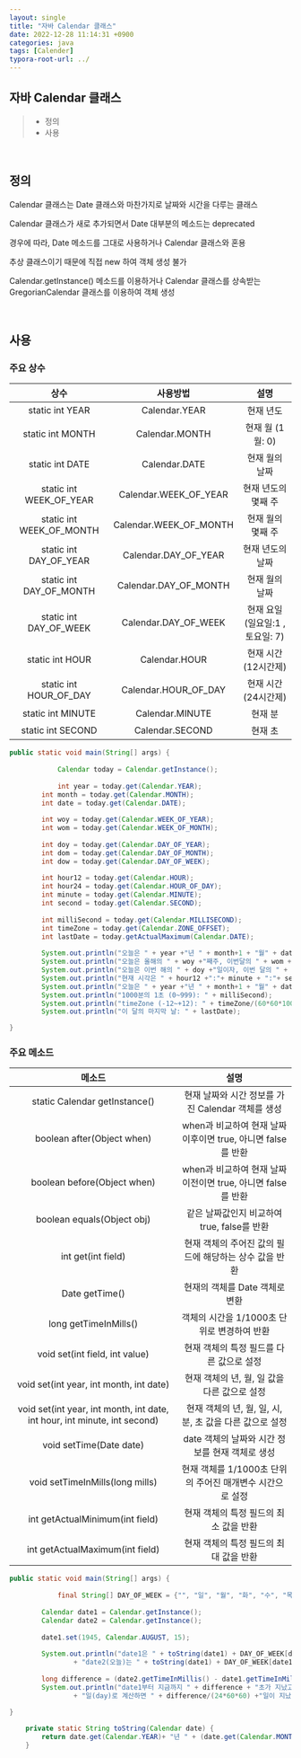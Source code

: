 ```yaml
---
layout: single
title: "자바 Calendar 클래스"
date: 2022-12-28 11:14:31 +0900
categories: java
tags: [Calender]
typora-root-url: ../
---
```


## 자바 Calendar 클래스
> - 정의
> - 사용

<br>

## 정의

Calendar 클래스는 Date 클래스와 마찬가지로 날짜와 시간을 다루는 클래스

Calendar 클래스가 새로 추가되면서 Date 대부분의 메소드는 deprecated

경우에 따라, Date 메소드를 그대로 사용하거나 Calendar 클래스와 혼용

추상 클래스이기 때문에 직접 new 하여 객체 생성 불가

Calendar.getInstance() 메소드를 이용하거나 Calendar 클래스를 상속받는 GregorianCalendar 클래스를 이용하여 객체 생성

<br>

## 사용

### 주요 상수

|           상수           |        사용방법        |              설명              |
| :----------------------: | :--------------------: | :----------------------------: |
|     static int YEAR      |     Calendar.YEAR      |           현재 년도            |
|     static int MONTH     |     Calendar.MONTH     |        현재 월 (1월: 0)        |
|     static int DATE      |     Calendar.DATE      |         현재 월의 날짜         |
| static int WEEK_OF_YEAR  | Calendar.WEEK_OF_YEAR  |      현재 년도의 몇째 주       |
| static int WEEK_OF_MONTH | Calendar.WEEK_OF_MONTH |       현재 월의 몇째 주        |
|  static int DAY_OF_YEAR  |  Calendar.DAY_OF_YEAR  |        현재 년도의 날짜        |
| static int DAY_OF_MONTH  | Calendar.DAY_OF_MONTH  |         현재 월의 날짜         |
|  static int DAY_OF_WEEK  |  Calendar.DAY_OF_WEEK  | 현재 요일(일요일:1 ,토요일: 7) |
|     static int HOUR      |     Calendar.HOUR      |      현재 시간 (12시간제)      |
|  static int HOUR_OF_DAY  |  Calendar.HOUR_OF_DAY  |      현재 시간 (24시간제)      |
|    static int MINUTE     |    Calendar.MINUTE     |            현재 분             |
|    static int SECOND     |    Calendar.SECOND     |            현재 초             |

```java
public static void main(String[] args) {
  			
  			Calendar today = Calendar.getInstance();
        
  			int year = today.get(Calendar.YEAR);
        int month = today.get(Calendar.MONTH);
        int date = today.get(Calendar.DATE);
        
        int woy = today.get(Calendar.WEEK_OF_YEAR);
        int wom = today.get(Calendar.WEEK_OF_MONTH);
        
        int doy = today.get(Calendar.DAY_OF_YEAR);
        int dom = today.get(Calendar.DAY_OF_MONTH);
        int dow = today.get(Calendar.DAY_OF_WEEK);
        
        int hour12 = today.get(Calendar.HOUR);
        int hour24 = today.get(Calendar.HOUR_OF_DAY);
        int minute = today.get(Calendar.MINUTE);
        int second = today.get(Calendar.SECOND);
        
        int milliSecond = today.get(Calendar.MILLISECOND);
        int timeZone = today.get(Calendar.ZONE_OFFSET);
        int lastDate = today.getActualMaximum(Calendar.DATE);
        
        System.out.println("오늘은 " + year +"년 " + month+1 + "월" + date +"일");
        System.out.println("오늘은 올해의 " + woy +"째주, 이번달의 " + wom + "째주. " + date +"일");
        System.out.println("오늘은 이번 해의 " + doy +"일이자, 이번 달의 " + dom + "일. 요일은 " + dow +"일 (1:일요일)");
        System.out.println("현재 시각은 " + hour12 +":"+ minute + ":"+ second +", 24시간으로 표현하면 " + hour24+":"+ minute + ":"+ second);
        System.out.println("오늘은 " + year +"년 " + month+1 + "월" + date +"일");
        System.out.println("1000분의 1초 (0~999): " + milliSecond);
        System.out.println("timeZone (-12~+12): " + timeZone/(60*60*1000)); // 1000분의 1초를 시간으로 표시하기 위해 60*60*1000
        System.out.println("이 달의 마지막 날: " + lastDate);

}
```





### 주요 메소드

|                            메소드                            |                             설명                             |
| :----------------------------------------------------------: | :----------------------------------------------------------: |
|                static Calendar getInstance()                 |      현재 날짜와 시간 정보를 가진 Calendar 객체를 생성       |
|                  boolean after(Object when)                  | when과 비교하여 현재 날짜 이후이면 true, 아니면 false를 반환 |
|                 boolean before(Object when)                  | when과 비교하여 현재 날짜 이전이면 true, 아니면 false를 반환 |
|                  boolean equals(Object obj)                  |         같은 날짜값인지 비교하여 true, false를 반환          |
|                      int get(int field)                      |    현재 객체의 주어진 값의 필드에 해당하는 상수 값을 반환    |
|                        Date getTime()                        |                현재의 객체를 Date 객체로 변환                |
|                    long getTimeInMills()                     |         객체의 시간을 1/1000초 단위로 변경하여 반환          |
|                void set(int field, int value)                |           현재 객체의 특정 필드를 다른 값으로 설정           |
|           void set(int year, int month, int date)            |         현재 객체의 년, 월, 일 값을 다른 값으로 설정         |
| void set(int year, int month, int date, int hour, int minute, int second) |   현재 객체의 년, 월, 일, 시, 분, 초 값을 다른 값으로 설정   |
|                   void setTime(Date date)                    |       date 객체의 날짜와 시간 정보를 현재 객체로 생성        |
|               void setTimeInMills(long mills)                |  현재 객체를 1/1000초 단위의 주어진 매개변수 시간으로 설정   |
|               int getActualMinimum(int field)                |            현재 객체의 특정 필드의 최소 값을 반환            |
|               int getActualMaximum(int field)                |            현재 객체의 특정 필드의 최대 값을 반환            |

```java
public static void main(String[] args) {
        
  			final String[] DAY_OF_WEEK = {"", "일", "월", "화", "수", "목", "금", "토"};
        
        Calendar date1 = Calendar.getInstance();
        Calendar date2 = Calendar.getInstance();
        
        date1.set(1945, Calendar.AUGUST, 15);
        
        System.out.println("date1은 " + toString(date1) + DAY_OF_WEEK[date1.get(Calendar.DAY_OF_WEEK)] +"요일이고, \n"
                + "date2(오늘)는 " + toString(date1) + DAY_OF_WEEK[date1.get(Calendar.DAY_OF_WEEK)] +"요일. " );
        
        long difference = (date2.getTimeInMillis() - date1.getTimeInMillis())/ 1000; 
        System.out.println("date1부터 지금까지 " + difference + "초가 지났고, \n"
                + "일(day)로 계산하면 " + difference/(24*60*60) +"일이 지났다. ");

}
 
    private static String toString(Calendar date) {
        return date.get(Calendar.YEAR)+ "년 " + (date.get(Calendar.MONTH)+1) +"월 " + date.get(Calendar.DATE) +"일 ";
    }
```





<br>
